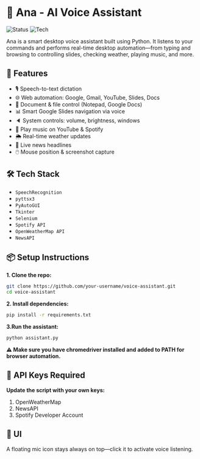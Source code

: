 # 🧠 Ana - AI Voice Assistant
![Status](https://img.shields.io/badge/status-in%20progress-yellow)
![Tech](https://img.shields.io/badge/built%20with-React%20%7C%20Tailwind%20%7C%20Firebase-blue)

Ana is a smart desktop voice assistant built using Python. It listens to your commands and performs real-time desktop automation—from typing and browsing to controlling slides, checking weather, playing music, and more.

## 🚀 Features

- 🎙️ Speech-to-text dictation
- 🌐 Web automation: Google, Gmail, YouTube, Slides, Docs
- 📄 Document & file control (Notepad, Google Docs)
- 📊 Smart Google Slides navigation via voice
- 🔈 System controls: volume, brightness, windows
- 🎵 Play music on YouTube & Spotify
- 🌦️ Real-time weather updates
- 📰 Live news headlines
- 🖱️ Mouse position & screenshot capture

## 🛠️ Tech Stack

- `SpeechRecognition`
- `pyttsx3`
- `PyAutoGUI`
- `Tkinter`
- `Selenium`
- `Spotify API`
- `OpenWeatherMap API`
- `NewsAPI`

## 📦 Setup Instructions

**1. Clone the repo:**
   ```bash
   git clone https://github.com/your-username/voice-assistant.git
   cd voice-assistant
   ```

**2. Install dependencies:**
```bash
pip install -r requirements.txt
```

**3.Run the assistant:**
```bash
python assistant.py
```

**⚠️ Make sure you have chromedriver installed and added to PATH for browser automation.**

## 🔐 API Keys Required
**Update the script with your own keys:**

1. OpenWeatherMap
2. NewsAPI
3. Spotify Developer Account

## 📸 UI
A floating mic icon stays always on top—click it to activate voice listening.
